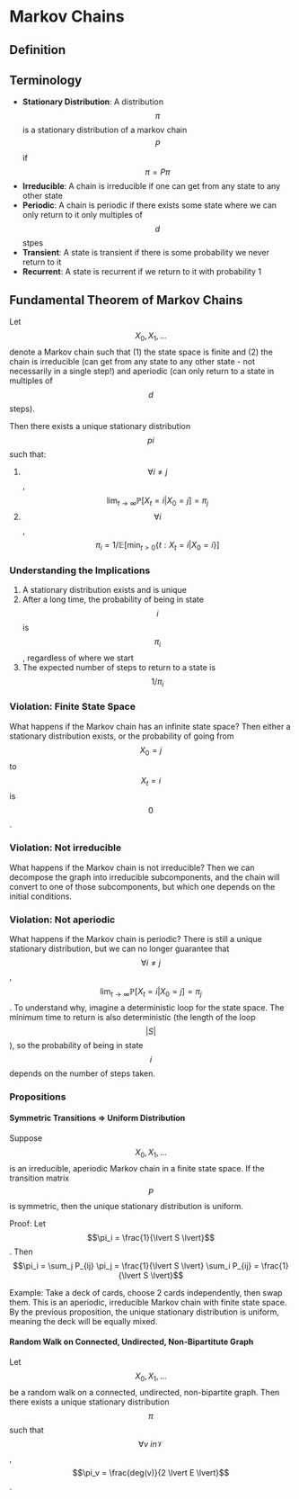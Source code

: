 # Markov Chains

## Definition

## Terminology

- **Stationary Distribution**: A distribution $$\pi$$ is a stationary distribution of a markov chain $$P$$
  if $$\pi = P \pi$$
- **Irreducible**: A chain is irreducible if one can get from any state to any other state
- **Periodic**: A chain is periodic if there exists some state where we can only return
  to it only multiples of $$d$$ stpes
- **Transient**: A state is transient if there is some probability we never return to it
- **Recurrent**: A state is recurrent if we return to it with probability 1

## Fundamental Theorem of Markov Chains

Let $$X_0, X_1, ...$$ denote a Markov chain such that (1) the state space is finite and (2)
the chain is irreducible (can get from any state to any other state - not necessarily in a single step!)
and aperiodic (can only return to a state in multiples of $$d$$ steps).

Then there exists a unique stationary distribution $$pi$$ such that:

1. $$\forall i \neq j$$, $$\lim_{t \rightarrow \infty} \mathbb{P}[X_t = i | X_0 = j] = \pi_j$$
2. $$\forall i$$, $$\pi_i = 1/\mathbb{E}[\min_{t > 0} \{t: X_t = i | X_0 = i \}]$$

### Understanding the Implications

1. A stationary distribution exists and is unique
2. After a long time, the probability of being in state $$i$$ is $$\pi_i$$, regardless of where we start
3. The expected number of steps to return to a state is $$1 / \pi_i$$

### Violation: Finite State Space

What happens if the Markov chain has an infinite state space? Then either a stationary
distribution exists, or the probability of going from $$X_0=j$$ to $$X_t = i$$ is $$0$$.

### Violation: Not irreducible

What happens if the Markov chain is not irreducible? Then we can decompose the graph
into irreducible subcomponents, and the chain will convert to one of those subcomponents,
but which one depends on the initial conditions.

### Violation: Not aperiodic

What happens if the Markov chain is periodic? There is still a unique stationary distribution,
but we can no longer guarantee that $$\forall i \neq j$$, $$\lim_{t \rightarrow \infty} \mathbb{P}[X_t = i | X_0 = j] = \pi_j$$.
To understand why, imagine a deterministic loop for the state space. The minimum time to return is also deterministic
(the length of the loop $$\lvert S \lvert$$), so the probability of being in state $$i$$ depends on
the number of steps taken.

### Propositions

#### Symmetric Transitions => Uniform Distribution

Suppose $$X_0, X_1, ...$$ is an irreducible, aperiodic Markov chain in a finite state
space. If the transition matrix $$P$$ is symmetric, then the unique stationary
distribution is uniform.

Proof: Let $$\pi_i = \frac{1}{\lvert S \lvert}$$. Then $$\pi_i = \sum_j P_{ij} \pi_j = \frac{1}{\lvert S \lvert} \sum_i P_{ij} = \frac{1}{\lvert S \lvert}$$

Example: Take a deck of cards, choose 2 cards independently, then swap them. This is an aperiodic,
irreducible Markov chain with finite state space. By the previous proposition, the unique stationary 
distribution is uniform, meaning the deck will be equally mixed.

#### Random Walk on Connected, Undirected, Non-Bipartitute Graph

Let $$X_0, X_1, ...$$ be a random walk on a connected, undirected, non-bipartite graph.
Then there exists a unique stationary distribution $$\pi$$ such that $$\forall v \ in \mathcal{V}$$,
$$\pi_v = \frac{deg(v)}{2 \lvert E \lvert}$$.